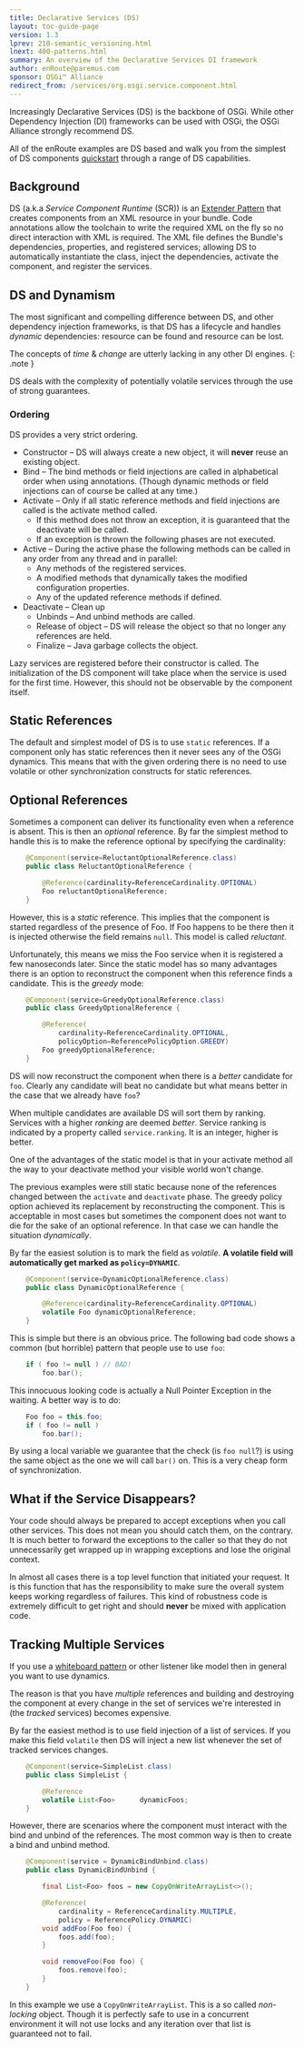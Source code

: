 ```yaml
---
title: Declarative Services (DS) 
layout: toc-guide-page
version: 1.3
lprev: 210-semantic_versioning.html 
lnext: 400-patterns.html 
summary: An overview of the Declarative Services DI framework 
author: enRoute@paremus.com
sponsor: OSGi™ Alliance  
redirect_from: /services/org.osgi.service.component.html
---
```


Increasingly Declarative Services (DS) is the backbone of OSGi. While other Dependency Injection (DI) frameworks can be used with OSGi, the OSGi Alliance strongly recommend DS.

All of the enRoute examples are DS based and walk you from the simplest of DS components [quickstart](../examples/010-examples.html#the-ds-component) through a range of DS capabilities.


## Background

DS (a.k.a _Service Component Runtime_ (SCR)) is an [Extender Pattern](400-patterns.html#extender-pattern) that creates components from an XML resource in your bundle. Code annotations allow the toolchain to write the required XML on the fly so no direct interaction with XML is required. The XML file defines the Bundle's dependencies, properties, and registered services; allowing DS to automatically instantiate the class, inject the dependencies, activate the component, and register the services.



## DS and Dynamism

The most significant and compelling difference between DS, and other dependency injection frameworks, is that DS has a lifecycle and handles _dynamic_ dependencies: resource can be found and resource can be lost.

The concepts of  _time_ & _change_ are utterly lacking in any other DI engines. 
{: .note }

DS deals with the complexity of potentially volatile services through the use of strong guarantees.


### Ordering

DS provides a very strict ordering. 

* Constructor – DS will always create a new object, it will **never** reuse an existing object.
* Bind – The bind methods or field injections are called in alphabetical order when using annotations.
   (Though dynamic methods or field injections can of course be called at any time.)
* Activate – Only if all static reference methods and field injections are called is the activate method called. 
    * If this method does not throw an exception, it is guaranteed that the deactivate will be called. 
    * If an exception is thrown the following phases are not executed.
* Active – During the active phase the following methods can be called in any order from
   any thread and in parallel:
    * Any methods of the registered services.
    * A modified methods that dynamically takes the modified configuration properties.
    * Any of the updated reference methods if defined.
* Deactivate – Clean up
    * Unbinds – And unbind methods are called.
    * Release of object – DS will release the object so that no longer any references are held.
    * Finalize – Java garbage collects the object.

Lazy services are registered before their constructor is called. The initialization of the
DS component will take place when the service is used for the first time. However, this
should not be observable by the component itself.


## Static References

The default and simplest model of DS is to use `static` references. If a component only has
static references then it never sees any of the OSGi dynamics. This means that
with the given ordering there is no need to use volatile or other
synchronization constructs for static references. 


## Optional References

Sometimes a component can deliver its functionality even when a reference is absent. This is then an _optional_ reference. By far the simplest method to handle this is to make the reference optional by specifying the cardinality:

```java
	@Component(service=ReluctantOptionalReference.class)
	public class ReluctantOptionalReference {

		@Reference(cardinality=ReferenceCardinality.OPTIONAL)
		Foo reluctantOptionalReference;
	}
```

However, this is a _static_ reference. This implies that the component is started regardless of the presence of Foo. If Foo happens to be there then it is injected otherwise the field remains `null`. This model is called _reluctant_.

Unfortunately, this means we miss the Foo service when it is registered a few nanoseconds later. Since the static model has so many advantages there is an option to reconstruct the component when this reference finds a candidate. This is the _greedy_ mode:

```java
	@Component(service=GreedyOptionalReference.class)
	public class GreedyOptionalReference {

		@Reference(
			cardinality=ReferenceCardinality.OPTIONAL,
			policyOption=ReferencePolicyOption.GREEDY)
		Foo greedyOptionalReference;
	}
```

DS will now reconstruct the component when there is a _better_ candidate for `foo`. Clearly any candidate will beat no candidate but what means better in the case that we already have `foo`?

When multiple candidates are available DS will sort them by ranking. Services with a higher _ranking_ are deemed _better_. Service ranking is indicated by a property called `service.ranking`. It is an integer, higher is better.

One of the advantages of the static model is that in your activate method all the way to your deactivate method your visible world won't change.

The previous examples were still static because none of the references changed between the `activate` and `deactivate` phase. The greedy policy option achieved its replacement by reconstructing the component. This is acceptable in most cases but sometimes the component does not want to die for the sake of an optional reference. In that case we can handle the situation _dynamically_.

By far the easiest solution is to mark the field as _volatile_. **A volatile field will automatically get marked as `policy=DYNAMIC`**.

```java
	@Component(service=DynamicOptionalReference.class)
	public class DynamicOptionalReference {

		@Reference(cardinality=ReferenceCardinality.OPTIONAL)
		volatile Foo dynamicOptionalReference;
	}
```

This is simple but there is an obvious price. The following bad code shows a common (but horrible) pattern that people use to use `foo`:

```java
	if ( foo != null ) // BAD!
		foo.bar();
```

This innocuous looking code is actually a Null Pointer Exception in the waiting.
A better way is to do:

```java
	Foo foo = this.foo;
	if ( foo != null )
		foo.bar();
```

By using a local variable we guarantee that the check (is `foo null`?) is using the same object as the one we will call `bar()` on. This is a very cheap form of synchronization.


## What if the Service Disappears?

Your code should always be prepared to accept exceptions when you call other services. This does not mean you should catch them, on the contrary. It is much better to forward the exceptions to the caller so that they do not unnecessarily get wrapped up in wrapping exceptions and lose the
original context.

In almost all cases there is a top level function that initiated your request. It is this function that has the responsibility to make sure the overall system keeps working regardless of failures. This kind of robustness code is extremely difficult to get right and should **never** be mixed with application code.


## Tracking Multiple Services

If you use a [whiteboard pattern](../faq/420-patterns) or other listener like model then in general you want to use dynamics. 

The reason is that you have _multiple_ references and building and destroying the component at every change in the set of services we're interested in (the _tracked_ services) becomes expensive.

By far the easiest method is to use field injection of a list of services.  If you make this field `volatile` then DS will inject a new list whenever the set of tracked services changes.

```java
	@Component(service=SimpleList.class)
	public class SimpleList {

		@Reference
		volatile List<Foo>		dynamicFoos;
	}
```

However, there are scenarios where the component must interact with the bind
and unbind of the references. The most common way is then to create a bind
and unbind method.

```java
	@Component(service = DynamicBindUnbind.class)
	public class DynamicBindUnbind {

		final List<Foo> foos = new CopyOnWriteArrayList<>();

		@Reference(
			cardinality = ReferenceCardinality.MULTIPLE,
			policy = ReferencePolicy.DYNAMIC)
		void addFoo(Foo foo) {
			foos.add(foo);
		}

		void removeFoo(Foo foo) {
			foos.remove(foo);
		}
	}
```

In this example we use a `CopyOnWriteArrayList`. This is a so called _non-locking_
object. Though it is perfectly safe to use in a concurrent environment it will not
use locks and any iteration over that list is guaranteed not to fail. 

